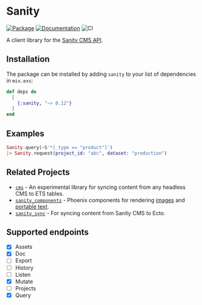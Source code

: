 # Sanity

[![Package](https://img.shields.io/hexpm/v/sanity.svg)](https://hex.pm/packages/sanity) [![Documentation](http://img.shields.io/badge/hex.pm-docs-green.svg?style=flat)](https://hexdocs.pm/sanity) ![CI](https://github.com/balexand/sanity/actions/workflows/elixir.yml/badge.svg)

A client library for the [Sanity CMS API](https://www.sanity.io/docs/http-api).

## Installation

The package can be installed by adding `sanity` to your list of dependencies in `mix.exs`:

```elixir
def deps do
  [
    {:sanity, "~> 0.12"}
  ]
end
```

## Examples

```elixir
Sanity.query(~S'*[_type == "product"]')
|> Sanity.request(project_id: "abc", dataset: "production")
```

## Related Projects

* [`cms`](https://github.com/balexand/cms) - An experimental library for syncing content from any headless CMS to ETS tables.
* [`sanity_components`](https://github.com/balexand/sanity_components) - Phoenix components for rendering [images](https://www.sanity.io/docs/presenting-images) and [portable text](https://www.sanity.io/docs/presenting-block-text).
* [`sanity_sync`](https://github.com/balexand/sanity_sync) - For syncing content from Sanity CMS to Ecto.

## Supported endpoints

- [x] Assets
- [x] Doc
- [ ] Export
- [ ] History
- [ ] Listen
- [x] Mutate
- [ ] Projects
- [x] Query
